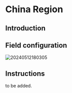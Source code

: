 # China Region

## Introduction

## Field configuration

![20240512180305](https://static-docs.nocobase.com/20240512180305.png)

## Instructions

to be added.
